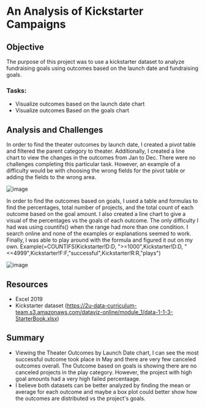 # An Analysis of Kickstarter Campaigns

## Objective
The purpose of this project was to use a kickstarter dataset to analyze fundraising goals using outcomes based on the launch date and fundraising goals.  

### Tasks:
- Visualize outcomes based on the launch date chart
- Visualize outcomes Based on the goals chart

## Analysis and Challenges
In order to find the theater outcomes by launch date, I created a pivot table and filtered the parent category to theater.  Additionally, I created a line chart to view the changes in the outcomes from Jan to Dec.  There were no challenges completing this particular task.  However, an example of a difficulty would be with choosing the wrong fields for the pivot table or adding the fields to the wrong area.
  
![image](https://user-images.githubusercontent.com/33010018/147375178-fb7cd324-e5b4-4324-a126-8126afbcc00b.png)

In order to find the outcomes based on goals, I used a table and formulas to find the percentages, total number of projects, and the total count of each outcome based on the goal amount. I also created a line chart to give a visual of the percentages vs the goals of each outcome.  The only difficulty I had was using countifs() when the range had more than one condition.  I search online and none of the examples or explanations seemed to work.  Finally, I was able to play around with the formula and figured it out on my own.  Example(=COUNTIFS(Kickstarter!D:D, ">=1000",Kickstarter!D:D, "<=4999",Kickstarter!F:F,"successful",Kickstarter!R:R,"plays")
  
![image](https://user-images.githubusercontent.com/33010018/147375324-630845c5-44bf-4b59-9e18-4c2f9cc8ff42.png)

## Resources 
- Excel 2019
- Kickstarter dataset (https://2u-data-curriculum-team.s3.amazonaws.com/dataviz-online/module_1/data-1-1-3-StarterBook.xlsx)

## Summary
-  Viewing the Theater Outcomes by Launch Date chart, I can see the most successful outcome took place in May and there are very few canceled outcomes overall.  The Outcome based on goals is showing there are no canceled projects in the play category.  However, the project with high goal amounts had a very high failed percentaage.
-  I believe both datasets can be better analyzed by finding the mean or average for each outcome and maybe a box plot could better show how the outcomes are distributed vs the project's goals.
